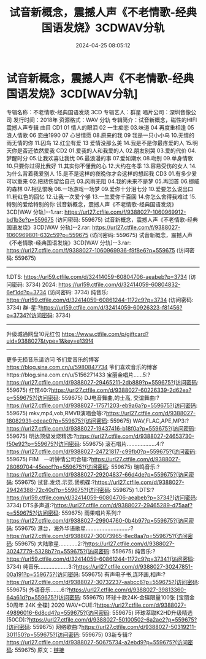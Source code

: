 ﻿---
title: 试音新概念，震撼人声《不老情歌-经典国语发烧》3CDWAV分轨
date: 2024-04-25 08:05:12
categories: WAV车载音乐、镜像
tags: 华语中文
---
# 试音新概念，震撼人声《不老情歌-经典国语发烧》3CD[WAV分轨]

专辑名称：不老情歌-经典国语发烧 3CD
专辑艺人：群星
唱片公司：深圳音像公司
发行时间：2018年
资源格式：WAV 分轨
专辑简介：试音新概念，磁性的HIFI震撼人声专辑
曲目
CD1
01 情人的眼泪
02 一生痴恋
03.味道
04 再度重相逢
05 浪人情歌
06 恋曲1990
07 心甘情愿
08.原来的我
09 我是一只小小鸟
10.无情的雨无情的你
11.囚鸟
12.红尘有爱
13 爱情没那么美
14.我是不是你最疼爱的人
15.明天你是否还依然爱我
CD2
01.爱我的人和我爱的人
02.朋友别哭
03.爱的代价
04.梦醒时分
05.让我欢喜让我忧
06.最浪漫的事
07.爱如潮水
08.吻别
09.单身情歌
10.只要你过得比我好
11.其实你不懂我的心
12.大约在冬季
13.容易受伤的女人
14.为什么背着我爱别人
15.是不是这样的夜晚你才会这样的想起我
CD3
01.有多少爱可以重来
02.把悲伤留给自己
03.风雨无阻
04.我的未来不是梦
05.再回首
06.挪威的森林
07.相见恨晚
08.一场游戏一场梦
09.爱你十分泪七分
10.爱要怎么说出口
11.粉红色的回忆
12.让我一次爱个够
13.一生爱你千百回
14.你怎么舍得我难过
15.特别的爱给特别的你
试音新概念，震撼人声《不老情歌-经典国语发烧》3CD[WAV 分轨]--1.rar: https://url27.ctfile.com/f/9388027-1060969912-bd1b3e?p=559675
(访问密码: 559675)
试音新概念，震撼人声《不老情歌-经典国语发烧》3CD[WAV 分轨]--2.rar: https://url27.ctfile.com/f/9388027-1060969801-632c59?p=559675
(访问密码: 559675)
试音新概念，震撼人声《不老情歌-经典国语发烧》3CD[WAV 分轨]--3.rar: https://url27.ctfile.com/f/9388027-1060969936-f9f8e6?p=559675
(访问密码: 559675)
***********************************************************************************************
1.DTS: https://url59.ctfile.com/d/32414059-60804706-aeabeb?p=3734
(访问密码: 3734)
2024: https://url59.ctfile.com/d/32414059-60804832-6ef1dd?p=3734
(访问密码: 3734)
纯音乐: https://url59.ctfile.com/d/32414059-60861244-1172c9?p=3734
(访问密码: 3734)
群-星:?https://url59.ctfile.com/d/32414059-60926323-f81456?p=3734?(访问密码:
3734)
*****************************************************
升级城通网盘10元红包 https://www.ctfile.com/p/giftcard?uid=9388027&type=1&key=e139f4
**************************
更多无损音乐请访问
爷们爱音乐的博客
https://blog.sina.com.cn/u/5980847734
爷们喜欢音乐的博客https://blog.sina.com.cn/u/5156271433
宝丽金唱片......5:?https://url27.ctfile.com/d/9388027-29465211-2db889?p=559675?(访问密码:
559675)
红馆40:?https://url27.ctfile.com/d/9388027-60226339-2d62ea?p=559675?(访问密码:
559675)
DJ电音舞曲,的士高, 交谊舞曲:?https://url27.ctfile.com/d/9388027-17571203-eb9a6a?p=559675?(访问密码:
559675)
mkv,mp4,vob,RMVB演唱会等:?https://url27.ctfile.com/d/9388027-18082931-cdeac0?p=559675?(访问密码:
559675)
WAV,FLAC,APE,MP3:?https://url27.ctfile.com/d/9388027-19437416-b18f0a?p=559675?(访问密码:
559675)
明达顶级发烧精选:?https://url27.ctfile.com/d/9388027-24653730-f50e92?p=559675?(访问密码:
559675)
滚石唱片...................4:?https://url27.ctfile.com/d/9388027-24721817-c99fb0?p=559675?(访问密码:
559675)
FIM　一听钟情公司合辑:?https://url27.ctfile.com/d/9388027-28089704-45eecf?p=559675?(访问密码:
559675)
瑞鸣音乐:?https://url27.ctfile.com/d/9388027-29204837-66d4de?p=559675?(访问密码:
559675)
试音.发烧.示范.煲机碟:?https://url27.ctfile.com/d/9388027-29424388-72c40d?p=559675?(访问密码:
559675)
1.DTS:?https://url59.ctfile.com/d/32414059-60804706-aeabeb?p=3734?(访问密码:
3734)
DTS多声道:?https://url27.ctfile.com/d/9388027-29465289-d75aaf?p=559675?(访问密码:
559675)
雨果唱片系列:?https://url27.ctfile.com/d/9388027-29904760-0b4b97?p=559675?(访问密码:
559675)
港台，海外华语歌星............................:?https://url27.ctfile.com/d/9388027-30073965-8ec8aa?p=559675?(访问密码:
559675)
大陆歌星............2:?https://url27.ctfile.com/d/9388027-30247779-5328b7?p=559675?(访问密码:
559675)
纯音乐:?https://url59.ctfile.com/d/32414059-60861244-1172c9?p=3734?(访问密码:
3734)
纯音乐...................3:?https://url27.ctfile.com/d/9388027-30247851-00a191?p=559675?(访问密码:
559675)
有声电子书,连环画,相声:?https://url27.ctfile.com/d/9388027-30732237-aabcc6?p=559675?(访问密码:
559675)
外语音乐.......6:?https://url27.ctfile.com/d/9388027-39813360-64a61d?p=559675?(访问密码:
559675)
环球十款24K-金碟限量100张 [宝丽金50周年 24K 金碟] 2020 WAV+CUE:?https://url27.ctfile.com/d/9388027-49896016-6d8cd4?p=559675?(访问密码:
559675)
环球萃取K2HD升级精选[50CD]:?https://url27.ctfile.com/d/9388027-50100502-6a2ae2?p=559675?(访问密码:
559675)
网络歌曲:?https://url27.ctfile.com/d/9388027-50319211-301150?p=559675?(访问密码:
559675)
03新专辑:?https://url27.ctfile.com/d/9388027-50675734-a2ebd9?p=559675?(访问密码:
559675)
原文：[链接](https://blog.sina.com.cn/s/blog_1647c7e76010315bq.html)